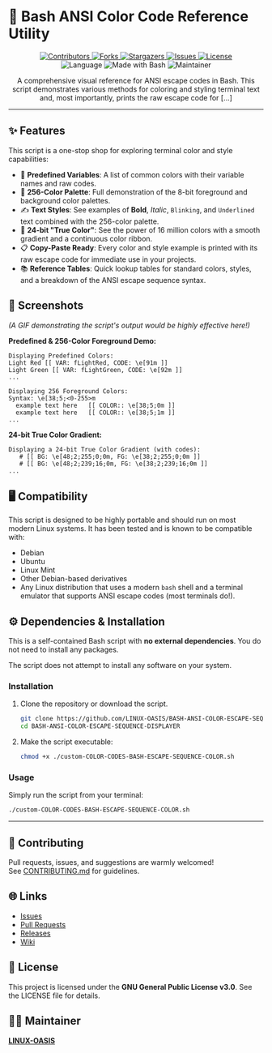 # 🎨 Bash ANSI Color Code Reference Utility

<p align="center">
  <a href="https://github.com/LINUX-OASIS/BASH-ANSI-COLOR-ESCAPE-SEQUENCE-DISPLAYER/graphs/contributors">
    <img src="https://img.shields.io/github/contributors/LINUX-OASIS/BASH-ANSI-COLOR-ESCAPE-SEQUENCE-DISPLAYER.svg?style=for-the-badge" alt="Contributors">
  </a>
  <a href="https://github.com/LINUX-OASIS/BASH-ANSI-COLOR-ESCAPE-SEQUENCE-DISPLAYER/network/members">
    <img src="https://img.shields.io/github/forks/LINUX-OASIS/BASH-ANSI-COLOR-ESCAPE-SEQUENCE-DISPLAYER.svg?style=for-the-badge" alt="Forks">
  </a>
  <a href="https://github.com/LINUX-OASIS/BASH-ANSI-COLOR-ESCAPE-SEQUENCE-DISPLAYER/stargazers">
    <img src="https://img.shields.io/github/stars/LINUX-OASIS/BASH-ANSI-COLOR-ESCAPE-SEQUENCE-DISPLAYER.svg?style=for-the-badge" alt="Stargazers">
  </a>
  <a href="https://github.com/LINUX-OASIS/BASH-ANSI-COLOR-ESCAPE-SEQUENCE-DISPLAYER/issues">
    <img src="https://img.shields.io/github/issues/LINUX-OASIS/BASH-ANSI-COLOR-ESCAPE-SEQUENCE-DISPLAYER.svg?style=for-the-badge" alt="Issues">
  </a>
  <a href="https://github.com/LINUX-OASIS/BASH-ANSI-COLOR-ESCAPE-SEQUENCE-DISPLAYER/blob/main/LICENSE">
    <img src="https://img.shields.io/github/license/LINUX-OASIS/BASH-ANSI-COLOR-ESCAPE-SEQUENCE-DISPLAYER?style=for-the-badge" alt="License">
  </a>
  <br>
  <img src="https://img.shields.io/badge/language-Shell-black.svg?style=for-the-badge" alt="Language">
  <img src="https://img.shields.io/badge/Made%20with-Bash-1f425f.svg?style=for-the-badge" alt="Made with Bash">
  <img src="https://img.shields.io/badge/maintainer-LINUX--OASIS-blueviolet?style=for-the-badge" alt="Maintainer">
</p>

<p align="center">
  A comprehensive visual reference for ANSI escape codes in Bash. This script demonstrates various methods for coloring and styling terminal text and, most importantly, prints the raw escape code for [...]
</p>

---

## ✨ Features

This script is a one-stop shop for exploring terminal color and style capabilities:

*   🎨 **Predefined Variables**: A list of common colors with their variable names and raw codes.
*   🌈 **256-Color Palette**: Full demonstration of the 8-bit foreground and background color palettes.
*   ✍️ **Text Styles**: See examples of **Bold**, *Italic*, `Blinking`, and `Underlined` text combined with the 256-color palette.
*   💎 **24-bit "True Color"**: See the power of 16 million colors with a smooth gradient and a continuous color ribbon.
*   📋 **Copy-Paste Ready**: Every color and style example is printed with its raw escape code for immediate use in your projects.
*   📚 **Reference Tables**: Quick lookup tables for standard colors, styles, and a breakdown of the ANSI escape sequence syntax.

## 📸 Screenshots

*(A GIF demonstrating the script's output would be highly effective here!)*

**Predefined & 256-Color Foreground Demo:**
```
Displaying Predefined Colors:
Light Red [[ VAR: fLightRed, CODE: \e[91m ]]
Light Green [[ VAR: fLightGreen, CODE: \e[92m ]]
...

Displaying 256 Foreground Colors:
Syntax: \e[38;5;<0-255>m
  example text here   [[ COLOR:: \e[38;5;0m ]]
  example text here   [[ COLOR:: \e[38;5;1m ]]
...
```

**24-bit True Color Gradient:**
```
Displaying a 24-bit True Color Gradient (with codes):
   # [[ BG: \e[48;2;255;0;0m, FG: \e[38;2;255;0;0m ]]
   # [[ BG: \e[48;2;239;16;0m, FG: \e[38;2;239;16;0m ]]
...
```

## 🖥️ Compatibility

This script is designed to be highly portable and should run on most modern Linux systems. It has been tested and is known to be compatible with:

*   Debian
*   Ubuntu
*   Linux Mint
*   Other Debian-based derivatives
*   Any Linux distribution that uses a modern `bash` shell and a terminal emulator that supports ANSI escape codes (most terminals do!).

## ⚙️ Dependencies & Installation

This is a self-contained Bash script with **no external dependencies**. You do not need to install any packages.

The script does not attempt to install any software on your system.

### Installation

1.  Clone the repository or download the script.
    ```sh
    git clone https://github.com/LINUX-OASIS/BASH-ANSI-COLOR-ESCAPE-SEQUENCE-DISPLAYER.git
    cd BASH-ANSI-COLOR-ESCAPE-SEQUENCE-DISPLAYER
    ```
2.  Make the script executable:
    ```sh
    chmod +x ./custom-COLOR-CODES-BASH-ESCAPE-SEQUENCE-COLOR.sh
    ```

### Usage

Simply run the script from your terminal:
```sh
./custom-COLOR-CODES-BASH-ESCAPE-SEQUENCE-COLOR.sh
```

---

## 💬 Contributing

Pull requests, issues, and suggestions are warmly welcomed!  
See [CONTRIBUTING.md](https://github.com/LINUX-OASIS/BASH-ANSI-COLOR-ESCAPE-SEQUENCE-DISPLAYER/blob/main/CONTRIBUTING.md) for guidelines.

## 🌐 Links

* [Issues](https://github.com/LINUX-OASIS/BASH-ANSI-COLOR-ESCAPE-SEQUENCE-DISPLAYER/issues)
* [Pull Requests](https://github.com/LINUX-OASIS/BASH-ANSI-COLOR-ESCAPE-SEQUENCE-DISPLAYER/pulls)
* [Releases](https://github.com/LINUX-OASIS/BASH-ANSI-COLOR-ESCAPE-SEQUENCE-DISPLAYER/releases)
* [Wiki](https://github.com/LINUX-OASIS/BASH-ANSI-COLOR-ESCAPE-SEQUENCE-DISPLAYER/wiki)

## 📜 License

This project is licensed under the **GNU General Public License v3.0**. See the LICENSE file for details.

## 🧙‍♂️ Maintainer

**[LINUX-OASIS](https://github.com/LINUX-OASIS)**
